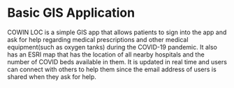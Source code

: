 # Basic GIS Application
COWIN LOC is a simple GIS app that allows patients to sign into the app and ask for help regarding medical prescriptions and other medical equipment(such as oxygen tanks) during the COVID-19 pandemic. It also has an ESRI map that has the location of all nearby hospitals and the number of COVID beds available in them. It is updated in real time and users can connect with others to help them since the email address of users is shared when they ask for help.

